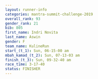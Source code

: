 ```yaml
---
layout: runner-info 
categories: mantra-summit-challenge-2019 
overall_rank: 93
gender_rank: 21
bib: 805
first_name: Indri Novita
last_name: Aswin
gender: F
team_name: KulineRun
start_(t_1): Sun, 06-15-00 am
mbah_kamad_(t_2): Sun, 07-13-03 am
finish_(t_3): Sun, 09-32-40 am
race_time: 3-17-40
status: FINISHER
---
```

